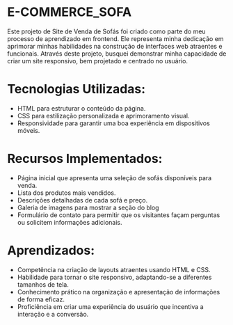 # E-COMMERCE_SOFA

Este projeto de Site de Venda de Sofás foi criado como parte do meu processo de aprendizado em frontend. 
Ele representa minha dedicação em aprimorar minhas habilidades na construção de interfaces web atraentes e funcionais. 
Através deste projeto, busquei demonstrar minha capacidade de criar um site responsivo, bem projetado e centrado no usuário.

##

# Tecnologias Utilizadas:

- HTML para estruturar o conteúdo da página.
- CSS para estilização personalizada e aprimoramento visual.
- Responsividade para garantir uma boa experiência em dispositivos móveis.

##

# Recursos Implementados:

- Página inicial que apresenta uma seleção de sofás disponíveis para venda.
- Lista dos produtos mais vendidos.
- Descrições detalhadas de cada sofá e preço.
- Galeria de imagens para mostrar a seção do blog
- Formulário de contato para permitir que os visitantes façam perguntas ou solicitem informações adicionais.

##

# Aprendizados:

- Competência na criação de layouts atraentes usando HTML e CSS.
- Habilidade para tornar o site responsivo, adaptando-se a diferentes tamanhos de tela.
- Conhecimento prático na organização e apresentação de informações de forma eficaz.
- Proficiência em criar uma experiência do usuário que incentiva a interação e a conversão.
